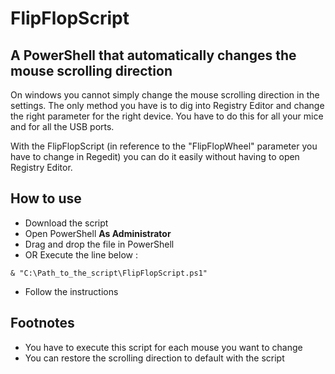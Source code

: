 # FlipFlopScript
## A PowerShell that automatically changes the mouse scrolling direction

On windows you cannot simply change the mouse scrolling direction in the settings.
The only method you have is to dig into Registry Editor and change the right parameter for the right device.
You have to do this for all your mice and for all the USB ports.

With the FlipFlopScript (in reference to the "FlipFlopWheel" parameter you have to change in Regedit) you can do it easily without having to open Registry Editor.


## How to use
- Download the script
- Open PowerShell **As Administrator**
- Drag and drop the file in PowerShell
- OR Execute the line below :
```
& "C:\Path_to_the_script\FlipFlopScript.ps1"
```
- Follow the instructions

## Footnotes
- You have to execute this script for each mouse you want to change
- You can restore the scrolling direction to default with the script
